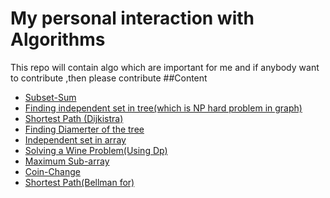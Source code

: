 # My personal interaction with Algorithms
This repo will contain algo which are important for me and if anybody want to contribute ,then please contribute
##Content
* [Subset-Sum](https://github.com/sunil-dinday/my-algo-collection/blob/master/subset-sum.cpp)
* [Finding independent set in tree(which is NP hard problem in graph)](https://github.com/sunil-dinday/my-algo-collection/blob/master/independent-set-in-trees.cpp)
* [Shortest Path (Dijkistra)](https://github.com/sunil-dinday/my-algo-collection/blob/master/shortest-path(Dijkstra).cpp)
* [Finding Diamerter of the tree](https://github.com/sunil-dinday/my-algo-collection/blob/master/tree-diameter.cpp)
* [Independent set in array](https://github.com/sunil-dinday/my-algo-collection/blob/master/Independent-set-in-array.cpp)
* [Solving a Wine Problem(Using Dp)](https://github.com/sunil-dinday/my-algo-collection/blob/master/dp-wine.cpp)
* [Maximum Sub-array](https://github.com/sunil-dinday/my-algo-collection/blob/master/maximum-subarray.cpp)
* [Coin-Change](https://github.com/sunil-dinday/my-algo-collection/blob/master/Coins-Change.cpp)
* [Shortest Path(Bellman for)](https://github.com/sunil-dinday/my-algo-collection/blob/master/Bellman-Ford(Shortest%20Path).cpp)

